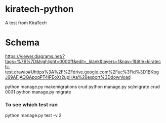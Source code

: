 # kiratech-python
A test from KiraTech

# Schema
https://viewer.diagrams.net/?tags=%7B%7D&highlight=0000ff&edit=_blank&layers=1&nav=1&title=kiratech-test.drawio#Uhttps%3A%2F%2Fdrive.google.com%2Fuc%3Fid%3D1BKbgJ69AFjAQQApoqPT4IPEoXr2upHAa%26export%3Ddownload

python manage.py makemigrations crud
python manage.py sqlmigrate crud 0001
python manage.py migrate

### To see which test run
python manage.py test -v 2